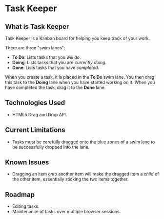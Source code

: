 # Task Keeper

## What is Task Keeper
Task Keeper is a Kanban board for helping you keep track of your work.

There are three "swim lanes":
* **To Do**: Lists tasks that you _will do_.
* **Doing**: Lists tasks that you are _currently doing_.
* **Done**: Lists tasks that you have _completed_.

When you create a task, it is placed in the **To Do** swim lane. You then drag
this task to the **Doing** lane when you have started working on it. When you
have completed the task, drag it to the **Done** lane.

## Technologies Used
* HTML5 Drag and Drop API.

## Current Limitations
* Tasks must be carefully dragged onto the blue zones of a swim lane to be successfully dropped into the lane.

## Known Issues
* Dragging an item _onto_ another item will make the dragged item a _child_ of the other item, essentially sticking the two items together.

## Roadmap
* Editing tasks.
* Maintenance of tasks over multiple browser sessions.
